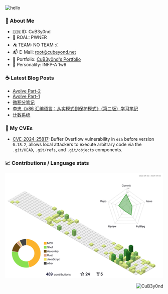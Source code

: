 ![hello](https://github.com/CuB3y0nd/CuB3y0nd/assets/91041570/39cb2514-636d-498f-bf5a-103b61e7728c)

### :jack_o_lantern: About Me

- :cn: ID: CuB3y0nd
- :test_tube: ROAL: PWNER
- :tent: TEAM: NO TEAM :(
- :mailbox_with_mail: E-Mail: [root@cubeyond.net](mailto:root@cubeyond.net)
- :dart: Portfolio: [CuB3y0nd's Portfolio](https://www.cubeyond.net/)
- :baby_chick: Personality: INFP-A 1w9

### :coffee: Latest Blog Posts

<!-- BLOG-POST-LIST:START -->
- [Avolve Part-2](https://www.cubeyond.net/blog/avolve/learning-to-fly-pt2)
- [Avolve Part-1](https://www.cubeyond.net/blog/avolve/learning-to-fly-pt1)
- [微积分笔记](https://www.cubeyond.net/blog/mathematics/calculus-notes)
- [李忠《x86 汇编语言：从实模式到保护模式》（第二版）学习笔记](https://www.cubeyond.net/blog/assembly-notes/x86-learning-note)
- [计数系统](https://www.cubeyond.net/blog/assembly-notes/numeral-system/introduction)
<!-- BLOG-POST-LIST:END -->

### :checkered_flag: My CVEs

 - [CVE-2024-25817](https://www.cve.org/CVERecord?id=CVE-2024-25817): Buffer Overflow vulnerability in `eza` before version `0.18.2`, allows local attackers to execute arbitrary code via the `.git/HEAD`, `.git/refs`, and `.git/objects` components.

### :chart_with_upwards_trend: Contributions / Language stats

<div align="center">
  <img src="https://github.com/CuB3y0nd/CuB3y0nd/blob/main/profile-3d-contrib/profile-green-animate.svg" />
</div>

<p align="right">
  <img
    src="https://komarev.com/ghpvc/?username=CuB3y0nd&style=flat-square&abbreviated=true"
    alt="CuB3y0nd"
  />
</p>
